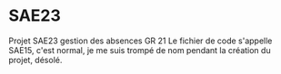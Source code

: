 # SAE23
Projet SAE23 gestion des absences GR 21
Le fichier de code s'appelle SAE15, c'est normal, je me suis trompé de nom pendant la création du projet, désolé.
